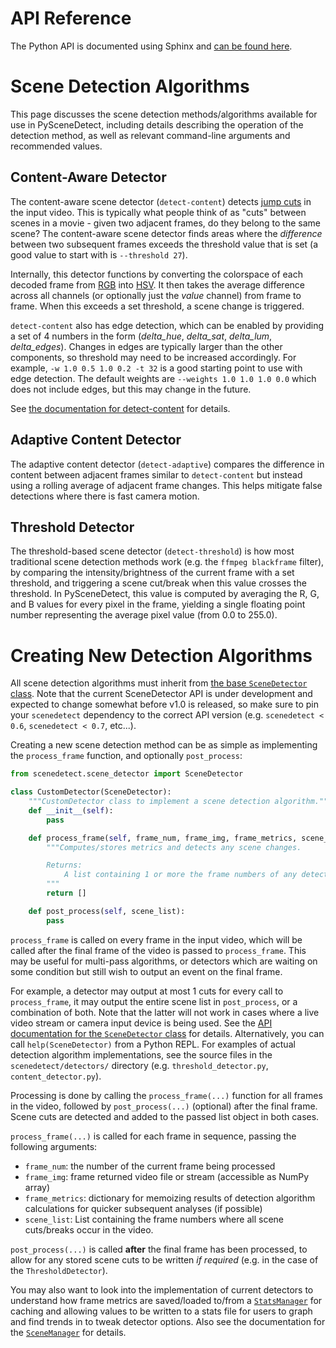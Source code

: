 
# API Reference

The Python API is documented using Sphinx and [can be found here](docs.md).

# Scene Detection Algorithms

This page discusses the scene detection methods/algorithms available for use in PySceneDetect, including details describing the operation of the detection method, as well as relevant command-line arguments and recommended values.

## Content-Aware Detector

The content-aware scene detector (`detect-content`) detects [jump cuts](https://en.wikipedia.org/wiki/Jump_cut) in the input video.  This is typically what people think of as "cuts" between scenes in a movie - given two adjacent frames, do they belong to the same scene?  The content-aware scene detector finds areas where the *difference* between two subsequent frames exceeds the threshold value that is set (a good value to start with is `--threshold 27`).

Internally, this detector functions by converting the colorspace of each decoded frame from [RGB](https://en.wikipedia.org/wiki/RGB_color_space) into [HSV](https://en.wikipedia.org/wiki/HSL_and_HSV).  It then takes the average difference across all channels (or optionally just the *value* channel) from frame to frame.  When this exceeds a set threshold, a scene change is triggered.

`detect-content` also has edge detection, which can be enabled by providing a set of 4 numbers in the form (*delta_hue*, *delta_sat*, *delta_lum*, *delta_edges*). Changes in edges are typically larger than the other components, so threshold may need to be increased accordingly.  For example, `-w 1.0 0.5 1.0 0.2 -t 32` is a good starting point to use with edge detection.  The default weights are `--weights 1.0 1.0 1.0 0.0` which does not include edges, but this may change in the future.

See [the documentation for detect-content](http://scenedetect.com/projects/Manual/en/latest/cli/detectors.html#detect-content) for details.

## Adaptive Content Detector

The adaptive content detector (`detect-adaptive`) compares the difference in content between adjacent frames similar to `detect-content` but instead using a rolling average of adjacent frame changes. This helps mitigate false detections where there is fast camera motion.

## Threshold Detector

The threshold-based scene detector (`detect-threshold`) is how most traditional scene detection methods work (e.g. the `ffmpeg blackframe` filter), by comparing the intensity/brightness of the current frame with a set threshold, and triggering a scene cut/break when this value crosses the threshold.  In PySceneDetect, this value is computed by averaging the R, G, and B values for every pixel in the frame, yielding a single floating point number representing the average pixel value (from 0.0 to 255.0).

# Creating New Detection Algorithms

All scene detection algorithms must inherit from [the base `SceneDetector` class](https://scenedetect.com/projects/Manual/en/latest/api/scene_detector.html). Note that the current SceneDetector API is under development and expected to change somewhat before v1.0 is released, so make sure to pin your `scenedetect` dependency to the correct API version (e.g. `scenedetect < 0.6`, `scenedetect < 0.7`, etc...).

Creating a new scene detection method can be as simple as implementing the `process_frame` function, and optionally `post_process`:

```python
from scenedetect.scene_detector import SceneDetector

class CustomDetector(SceneDetector):
    """CustomDetector class to implement a scene detection algorithm."""
    def __init__(self):
        pass

    def process_frame(self, frame_num, frame_img, frame_metrics, scene_list):
        """Computes/stores metrics and detects any scene changes.

        Returns:
            A list containing 1 or more the frame numbers of any detected scenes.
        """
        return []

    def post_process(self, scene_list):
        pass
```

`process_frame` is called on every frame in the input video, which will be called after the final frame of the video is passed to `process_frame`. This may be useful for multi-pass algorithms, or detectors which are waiting on some condition but still wish to output an event on the final frame.

For example, a detector may output at most 1 cuts for every call to `process_frame`, it may output the entire scene list in `post_process`, or a combination of both.  Note that the latter will not work in cases where a live video stream or camera input device is being used. See the [API documentation for the `SceneDetector` class](https://scenedetect.com/projects/Manual/en/latest/api/scene_detector.html#scenedetect.scene_detector.SceneDetector) for details. Alternatively, you can call `help(SceneDetector)` from a Python REPL. For examples of actual detection algorithm implementations, see the source files in the `scenedetect/detectors/` directory (e.g. `threshold_detector.py`, `content_detector.py`).

Processing is done by calling the `process_frame(...)` function for all frames in the video, followed by `post_process(...)` (optional) after the final frame.  Scene cuts are detected and added to the passed list object in both cases.

`process_frame(...)` is called for each frame in sequence, passing the following arguments:

- `frame_num`: the number of the current frame being processed
- `frame_img`: frame returned video file or stream (accessible as NumPy array)
- `frame_metrics`: dictionary for memoizing results of detection algorithm calculations for quicker subsequent analyses (if possible)
- `scene_list`: List containing the frame numbers where all scene cuts/breaks occur in the video.

`post_process(...)` is called **after** the final frame has been processed, to allow for any stored scene cuts to be written *if required* (e.g. in the case of the `ThresholdDetector`).

You may also want to look into the implementation of current detectors to understand how frame metrics are saved/loaded to/from a [`StatsManager`](https://www.scenedetect.com/docs/latest/api/stats_manager.html) for caching and allowing values to be written to a stats file for users to graph and find trends in to tweak detector options.  Also see the documentation for the [`SceneManager`](https://www.scenedetect.com/docs/latest/api/scene_manager.html) for details.

